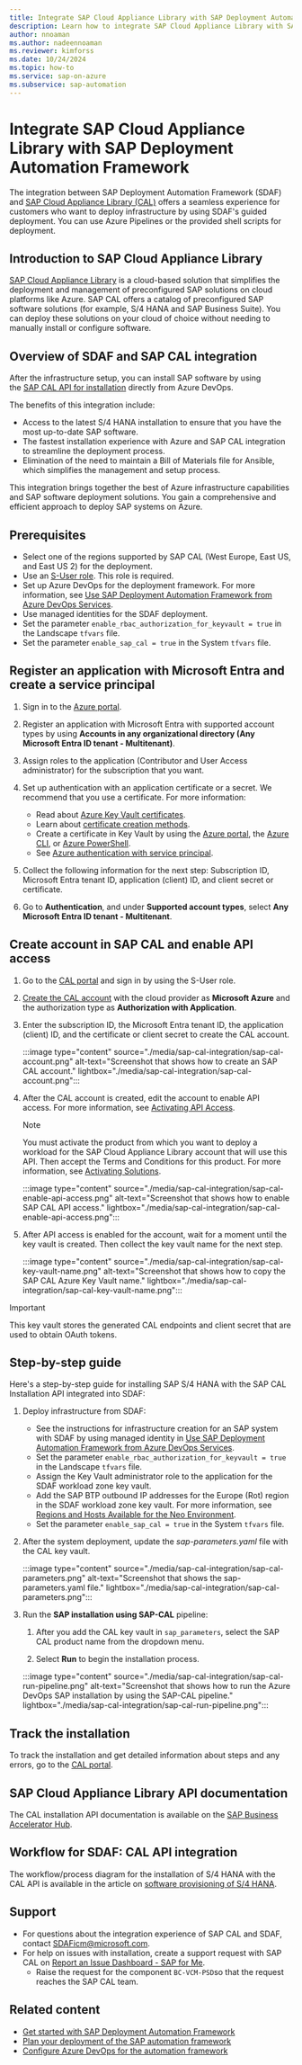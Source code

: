```yaml
---
title: Integrate SAP Cloud Appliance Library with SAP Deployment Automation Framework
description: Learn how to integrate SAP Cloud Appliance Library with SAP Deployment Automation Framework.
author: nnoaman
ms.author: nadeennoaman
ms.reviewer: kimforss
ms.date: 10/24/2024
ms.topic: how-to
ms.service: sap-on-azure
ms.subservice: sap-automation
---
```

# Integrate SAP Cloud Appliance Library with SAP Deployment Automation Framework

The integration between SAP Deployment Automation Framework (SDAF) and [SAP Cloud Appliance Library (CAL)](https://cal.sap.com/catalog#/solutions) offers a seamless experience for customers who want to deploy infrastructure by using SDAF's guided deployment. You can use Azure Pipelines or the provided shell scripts for deployment.

## Introduction to SAP Cloud Appliance Library

[SAP Cloud Appliance Library](https://cal.sap.com/) is a cloud-based solution that simplifies the deployment and management of preconfigured SAP solutions on cloud platforms like Azure. SAP CAL offers a catalog of preconfigured SAP software solutions (for example, S/4 HANA and SAP Business Suite). You can deploy these solutions on your cloud of choice without needing to manually install or configure software.

## Overview of SDAF and SAP CAL integration

After the infrastructure setup, you can install SAP software by using the [SAP CAL API for installation](https://api.sap.com/api/Workloads/overview) directly from Azure DevOps.

The benefits of this integration include:

- Access to the latest S/4 HANA installation to ensure that you have the most up-to-date SAP software.
- The fastest installation experience with Azure and SAP CAL integration to streamline the deployment process.
- Elimination of the need to maintain a Bill of Materials file for Ansible, which simplifies the management and setup process.

This integration brings together the best of Azure infrastructure capabilities and SAP software deployment solutions. You gain a comprehensive and efficient approach to deploy SAP systems on Azure.

## Prerequisites

- Select one of the regions supported by SAP CAL (West Europe, East US, and East US 2) for the deployment.
- Use an [S-User role](https://help.sap.com/docs/help/3e7fe88850cf4ee39d151949a990d8ca/6a92e3ffb3ee43e59c1e394566b4c085.html). This role is required.
- Set up Azure DevOps for the deployment framework. For more information, see [Use SAP Deployment Automation Framework from Azure DevOps Services](configure-devops.md). 
- Use managed identities for the SDAF deployment.
- Set the parameter `enable_rbac_authorization_for_keyvault = true` in the Landscape `tfvars` file.
- Set the parameter `enable_sap_cal = true` in the System `tfvars` file.

## Register an application with Microsoft Entra and create a service principal

1. Sign in to the [Azure portal](https://portal.azure.com).

1. Register an application with Microsoft Entra with supported account types by using **Accounts in any organizational directory (Any Microsoft Entra ID tenant - Multitenant)**.

1. Assign roles to the application (Contributor and User Access administrator) for the subscription that you want.

1. Set up authentication with an application certificate or a secret. We recommend that you use a certificate. For more information:

    - Read about [Azure Key Vault certificates](/azure/key-vault/certificates/about-certificates).
    - Learn about [certificate creation methods](/azure/key-vault/certificates/create-certificate).
    - Create a certificate in Key Vault by using the [Azure portal](/azure/key-vault/certificates/quick-create-portal), the [Azure CLI](/azure/key-vault/certificates/quick-create-cli), or [Azure PowerShell](/azure/key-vault/certificates/quick-create-powershell).
    - See [Azure authentication with service principal](/azure/developer/java/sdk/identity-service-principal-auth).

1. Collect the following information for the next step: Subscription ID, Microsoft Entra tenant ID, application (client) ID, and client secret or certificate.

1. Go to **Authentication**, and under **Supported account types**, select **Any Microsoft Entra ID tenant - Multitenant**.

## Create account in SAP CAL and enable API access

1. Go to the [CAL portal](https://cal.sap.com/catalog#/solutions) and sign in by using the S-User role.

1. [Create the CAL account](https://help.sap.com/docs/SAP_CLOUD_APPLIANCE_LIBRARY/43df7ec18b5241f7bf9a8c9de5ba3361/042bb15ad2324c3c9b7974dbde389640.html) with the cloud provider as **Microsoft Azure** and the authorization type as **Authorization with Application**.

1. Enter the subscription ID, the Microsoft Entra tenant ID, the application (client) ID, and the certificate or client secret to create the CAL account.

   :::image type="content" source="./media/sap-cal-integration/sap-cal-account.png" alt-text="Screenshot that shows how to create an SAP CAL account." lightbox="./media/sap-cal-integration/sap-cal-account.png":::

1. After the CAL account is created, edit the account to enable API access. For more information, see [Activating API Access](https://help.sap.com/docs/SAP_CLOUD_APPLIANCE_LIBRARY/43df7ec18b5241f7bf9a8c9de5ba3361/7c4da18a888d4dfe8fc594d0e18072a8.html?q=API%20enable).

   > [!NOTE]
   > You must activate the product from which you want to deploy a workload for the SAP Cloud Appliance Library account that will use this API. Then accept the Terms and Conditions for this product. For more information, see [Activating Solutions](https://help.sap.com/docs/SAP_CLOUD_APPLIANCE_LIBRARY/43df7ec18b5241f7bf9a8c9de5ba3361/90627702612e45709e696a258af51c76.html?q=API%20enable).

   :::image type="content" source="./media/sap-cal-integration/sap-cal-enable-api-access.png" alt-text="Screenshot that shows how to enable SAP CAL API access." lightbox="./media/sap-cal-integration/sap-cal-enable-api-access.png":::

1. After API access is enabled for the account, wait for a moment until the key vault is created. Then collect the key vault name for the next step.

   :::image type="content" source="./media/sap-cal-integration/sap-cal-key-vault-name.png" alt-text="Screenshot that shows how to copy the SAP CAL Azure Key Vault name." lightbox="./media/sap-cal-integration/sap-cal-key-vault-name.png":::

> [!IMPORTANT]
> This key vault stores the generated CAL endpoints and client secret that are used to obtain OAuth tokens.

## Step-by-step guide

Here's a step-by-step guide for installing SAP S/4 HANA with the SAP CAL Installation API integrated into SDAF:

1. Deploy infrastructure from SDAF:

    - See the instructions for infrastructure creation for an SAP system with SDAF by using managed identity in [Use SAP Deployment Automation Framework from Azure DevOps Services](/azure/sap/automation/configure-devops?tabs=linux).
    - Set the parameter `enable_rbac_authorization_for_keyvault = true` in the Landscape `tfvars` file.
    - Assign the Key Vault administrator role to the application for the SDAF workload zone key vault.
    - Add the SAP BTP outbound IP addresses for the Europe (Rot) region in the SDAF workload zone key vault. For more information, see [Regions and Hosts Available for the Neo Environment](https://help.sap.com/docs/btp/sap-btp-neo-environment/regions-and-hosts-available-for-neo-environment).
    - Set the parameter `enable_sap_cal = true` in the System `tfvars` file.

1. After the system deployment, update the *sap-parameters.yaml* file with the CAL key vault.

   :::image type="content" source="./media/sap-cal-integration/sap-cal-parameters.png" alt-text="Screenshot that shows the sap-parameters.yaml file." lightbox="./media/sap-cal-integration/sap-cal-parameters.png":::

1. Run the **SAP installation using SAP-CAL** pipeline:

    1. After you add the CAL key vault in `sap_parameters`, select the SAP CAL product name from the dropdown menu.

    1. Select **Run** to begin the installation process.

      :::image type="content" source="./media/sap-cal-integration/sap-cal-run-pipeline.png" alt-text="Screenshot that shows how to run the Azure DevOps SAP installation by using the SAP-CAL pipeline." lightbox="./media/sap-cal-integration/sap-cal-run-pipeline.png":::

## Track the installation

To track the installation and get detailed information about steps and any errors, go to the [CAL portal](https://cal.sap.com/catalog#/appliances).

## SAP Cloud Appliance Library API documentation

The CAL installation API documentation is available on the [SAP Business Accelerator Hub](https://api.sap.com/api/Workloads/path/createSystemExt).

## Workflow for SDAF: CAL API integration

The workflow/process diagram for the installation of S/4 HANA with the CAL API is available in the article on [software provisioning of S/4 HANA](https://caldocs.hana.ondemand.com/caldocs/help/External_to_CAL_infrastructure.pdf).

## Support

- For questions about the integration experience of SAP CAL and SDAF, contact <SDAFicm@microsoft.com>.
- For help on issues with installation, create a support request with SAP CAL on [Report an Issue Dashboard - SAP for Me](https://me.sap.com/createIssue/0).
   - Raise the request for the component `BC-VCM-PSD`so that the request reaches the SAP CAL team.

## Related content

- [Get started with SAP Deployment Automation Framework](get-started.md)
- [Plan your deployment of the SAP automation framework](plan-deployment.md)
- [Configure Azure DevOps for the automation framework](configure-devops.md)
